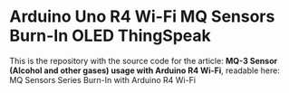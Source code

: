 # Arduino Uno R4 Wi-Fi MQ Sensors Burn-In OLED ThingSpeak

This is the repository with the source code for the article: **MQ-3 Sensor (Alcohol and other gases) usage with Arduino R4 Wi-Fi**, readable here: MQ Sensors Series Burn-In with Arduino R4 Wi-Fi
